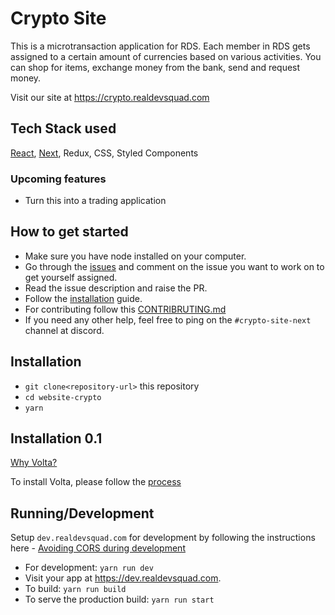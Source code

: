 # Crypto Site

This is a microtransaction application for RDS. Each member in RDS gets assigned to a certain amount of currencies based on various activities. You can shop for items, exchange money from the bank, send and request money.

Visit our site at https://crypto.realdevsquad.com

## Tech Stack used

[React](https://reactjs.org/docs/getting-started.html), [Next](https://nextjs.org/docs/getting-started), Redux, CSS, Styled Components

### Upcoming features

- Turn this into a trading application

## How to get started

- Make sure you have node installed on your computer.
- Go through the [issues](https://github.com/Real-Dev-Squad/website-crypto/issues) and comment on the issue you want to work on to get yourself assigned.
- Read the issue description and raise the PR.
- Follow the [installation](#installation) guide.
- For contributing follow this [CONTRIBRUTING.md](./CONTRIBUTING.md)
- If you need any other help, feel free to ping on the `#crypto-site-next` channel at discord.

## Installation

- `git clone<repository-url>` this repository
- `cd website-crypto`
- `yarn`

## Installation 0.1 
[Why Volta?](https://docs.volta.sh/guide/#why-volta)

To install Volta, please follow the [process](https://docs.volta.sh/guide/getting-started)

## Running/Development

Setup `dev.realdevsquad.com` for development by following the instructions here - [Avoiding CORS during development](https://github.com/Real-Dev-Squad/docs/tree/main/docs/dev/https-dev-url-cors)

- For development: `yarn run dev`
- Visit your app at https://dev.realdevsquad.com.
- To build: `yarn run build`
- To serve the production build: `yarn run start`



